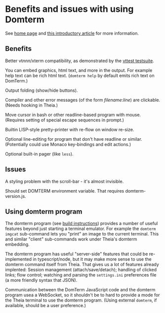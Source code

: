 # Benefits and issues with using Domterm

See [home page](http://domterm.org) and
[this introductory article](https://opensource.com/article/18/1/introduction-domterm-terminal-emulator) for more information.

## Benefits

Better vt*nnn*/xterm compatibility, as demonstrated by the [vttest testsuite](https://invisible-island.net/vttest/vttest.html).

You can embed graphics, html text, and more in the output.
For example help text can be rich html text.
(`domterm help` by default emits rich text on DomTerm.)

Output folding (show/hide buttons).

Compiler and other error messages (of the form *filename*:*line*) are clickable.
(Needs hooking in Theia.)

Move cursor in bash or other readline-based program with mouse.
(Requires setting of special escape sequences in prompt.)

Builtin LISP-style pretty-printer with re-flow on window re-size.

Optional line-editing for program that don't have readline or similar.
(Potentially could use Monaco key-bindings and edit actions.)

Optional built-in pager (like `less`).

## Issues

A styling problem with the scroll-bar - it's almost invisible.

Should set DOMTERM environment variable.  That requires domterm-version.js.

## Using domterm program

The domterm program (see [build instructions](http://domterm.org/Downloading-and-building.html))
provides a number of useful features beyond just starting a terminal emulator.
For example the `domterm imgcat` sub-command lets you "print"
an image to the current terminal.
This and similar "client" sub-commands work under Theia's domterm embedding.

The domterm program has useful "server-side" features that could be
re-implemented in typescript/node, but it may make more sense
to use the domterm command itself from Theia.  That gives us
a lot of features already implented: Session management (attach/save/detach);
handling of clicked links; flow control; watching and parsing the
`settings.ini` preferences file (a more friendly syntax that JSON).

Communication between the DomTerm JavaScript code and the domterm
program usea a WebSocket, so it shouldn't be to hard to provide
a mode for the Theia terminal to use the domterm program.
(Using external `domterm`, if available, should be a user preference.)
